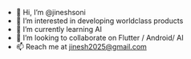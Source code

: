 - 👋 Hi, I’m @jineshsoni
- 👀 I’m interested in developing worldclass products
- 🌱 I’m currently learning AI
- 💞️ I’m looking to collaborate on Flutter / Android/ AI
- 📫 Reach me at jinesh2025@gmail.com



<!-- # 📊 GitHub Stats:
![](https://github-readme-stats.vercel.app/api?username=jineshsoni&theme=onedark&hide_border=false&include_all_commits=true&count_private=true)<br/>
![](https://github-readme-streak-stats.herokuapp.com/?user=jineshsoni&theme=onedark&hide_border=false)<br/>
![](https://github-readme-stats.vercel.app/api/top-langs/?username=jineshsoni&theme=onedark&hide_border=false&include_all_commits=true&count_private=true&layout=compact) -->

<!--  ## 🏆 GitHub Trophies
![](https://github-profile-trophy.vercel.app/?username=jineshsoni&theme=radical&no-frame=false&no-bg=true&margin-w=4) -->

<!---
jineshsoni/jineshsoni is a ✨ special ✨ repository because its `README.md` (this file) appears on your GitHub profile.
You can click the Preview link to take a look at your changes.
--->
